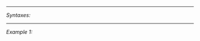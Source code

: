 


---
*Syntaxes:*

<!-- [] call `BIN_fnc_exitDiary` -->

---
*Example 1:*

<!-- 
```sqf
[] call BIN_fnc_exitDiary;
``` -->